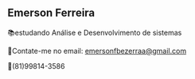 ## Emerson Ferreira

📚estudando Análise e Desenvolvimento de sistemas

📧Contate-me no email: emersonfbezerraa@gmail.com

📱(81)99814-3586
